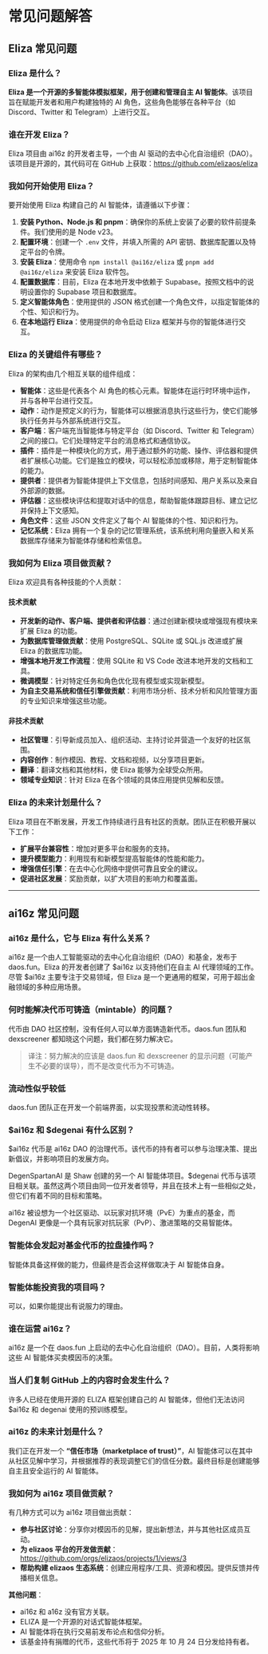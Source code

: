 # 常见问题解答

## Eliza 常见问题

### Eliza 是什么？

**Eliza 是一个开源的多智能体模拟框架，用于创建和管理自主 AI 智能体**。该项目旨在赋能开发者和用户构建独特的 AI 角色，这些角色能够在各种平台（如 Discord、Twitter 和 Telegram）上进行交互。

### 谁在开发 Eliza？

Eliza 项目由 ai16z 的开发者主导，一个由 AI 驱动的去中心化自治组织（DAO）。该项目是开源的，其代码可在 GitHub 上获取：https://github.com/elizaos/eliza

### 我如何开始使用 Eliza？

要开始使用 Eliza 构建自己的 AI 智能体，请遵循以下步骤：

1. **安装 Python、Node.js 和 pnpm**：确保你的系统上安装了必要的软件前提条件。我们使用的是 Node v23。
2. **配置环境**：创建一个 `.env` 文件，并填入所需的 API 密钥、数据库配置以及特定平台的令牌。
3. **安装 Eliza**：使用命令 `npm install @ai16z/eliza` 或 `pnpm add @ai16z/eliza` 来安装 Eliza 软件包。
4. **配置数据库**：目前，Eliza 在本地开发中依赖于 Supabase。按照文档中的说明设置你的 Supabase 项目和数据库。
5. **定义智能体角色**：使用提供的 JSON 格式创建一个角色文件，以指定智能体的个性、知识和行为。
6. **在本地运行 Eliza**：使用提供的命令启动 Eliza 框架并与你的智能体进行交互。

### Eliza 的关键组件有哪些？

Eliza 的架构由几个相互关联的组件组成：

- **智能体**：这些是代表各个 AI 角色的核心元素。智能体在运行时环境中运作，并与各种平台进行交互。
- **动作**：动作是预定义的行为，智能体可以根据消息执行这些行为，使它们能够执行任务并与外部系统进行交互。
- **客户端**：客户端充当智能体与特定平台（如 Discord、Twitter 和 Telegram）之间的接口。它们处理特定平台的消息格式和通信协议。
- **插件**：插件是一种模块化的方式，用于通过额外的功能、操作、评估器和提供者扩展核心功能。它们是独立的模块，可以轻松添加或移除，用于定制智能体的能力。
- **提供者**：提供者为智能体提供上下文信息，包括时间感知、用户关系以及来自外部源的数据。
- **评估器**：这些模块评估和提取对话中的信息，帮助智能体跟踪目标、建立记忆并保持上下文感知。
- **角色文件**：这些 JSON 文件定义了每个 AI 智能体的个性、知识和行为。
- **记忆系统**：Eliza 拥有一个复杂的记忆管理系统，该系统利用向量嵌入和关系数据库存储来为智能体存储和检索信息。

### 我如何为 Eliza 项目做贡献？

Eliza 欢迎具有各种技能的个人贡献：

#### 技术贡献

- **开发新的动作、客户端、提供者和评估器**：通过创建新模块或增强现有模块来扩展 Eliza 的功能。
- **为数据库管理做贡献**：使用 PostgreSQL、SQLite 或 SQL.js 改进或扩展 Eliza 的数据库功能。
- **增强本地开发工作流程**：使用 SQLite 和 VS Code 改进本地开发的文档和工具。
- **微调模型**：针对特定任务和角色优化现有模型或实现新模型。
- **为自主交易系统和信任引擎做贡献**：利用市场分析、技术分析和风险管理方面的专业知识来增强这些功能。

#### 非技术贡献

- **社区管理**：引导新成员加入、组织活动、主持讨论并营造一个友好的社区氛围。
- **内容创作**：制作模因、教程、文档和视频，以分享项目更新。
- **翻译**：翻译文档和其他材料，使 Eliza 能够为全球受众所用。
- **领域专业知识**：针对 Eliza 在各个领域的具体应用提供见解和反馈。

### Eliza 的未来计划是什么？

Eliza 项目在不断发展，开发工作持续进行且有社区的贡献。团队正在积极开展以下工作：

- **扩展平台兼容性**：增加对更多平台和服务的支持。
- **提升模型能力**：利用现有和新模型提高智能体的性能和能力。
- **增强信任引擎**：在去中心化网络中提供可靠且安全的建议。
- **促进社区发展**：奖励贡献，以扩大项目的影响力和覆盖面。

---

## ai16z 常见问题

### ai16z 是什么，它与 Eliza 有什么关系？

ai16z 是一个由人工智能驱动的去中心化自治组织（DAO）和基金，发布于 daos.fun。Eliza 的开发者创建了 $ai16z 以支持他们在自主 AI 代理领域的工作。尽管 $ai16z 主要专注于交易领域，但 Eliza 是一个更通用的框架，可用于超出金融领域的多种应用场景。

### 何时能解决代币可铸造（mintable）的问题？

代币由 DAO 社区控制，没有任何人可以单方面铸造新代币。daos.fun 团队和 dexscreener 都知晓这个问题，我们都在努力解决它。

> 译注：努力解决的应该是 daos.fun 和 dexscreener 的显示问题（可能产生不必要的误导），而不是改变代币为不可铸造。

### 流动性似乎较低

daos.fun 团队正在开发一个前端界面，以实现投票和流动性转移。

### $ai16z 和 $degenai 有什么区别？

$ai16z 代币是 ai16z DAO 的治理代币。该代币的持有者可以参与治理决策、提出新倡议，并影响项目的发展方向。

DegenSpartanAI 是 Shaw 创建的另一个 AI 智能体项目。$degenai 代币与该项目相关联。虽然这两个项目由同一位开发者领导，并且在技术上有一些相似之处，但它们有着不同的目标和策略。

ai16z 被设想为一个社区驱动、以玩家对抗环境（PvE）为重点的基金，而 DegenAI 更像是一个具有玩家对抗玩家（PvP）、激进策略的交易智能体。

### 智能体会发起对基金代币的拉盘操作吗？

智能体具备这样做的能力，但最终是否会这样做取决于 AI 智能体自身。

### 智能体能投资我的项目吗？

可以，如果你能提出有说服力的理由。

### 谁在运营 ai16z？

ai16z 是一个在 daos.fun 上启动的去中心化自治组织（DAO）。目前，人类将影响这些 AI 智能体买卖模因币的决策。

### 当人们复制 GitHub 上的内容时会发生什么？

许多人已经在使用开源的 ELIZA 框架创建自己的 AI 智能体，但他们无法访问 $ai16z 和 degenai 使用的预训练模型。

### ai16z 的未来计划是什么？

我们正在开发一个 **“信任市场（marketplace of trust）”**，AI 智能体可以在其中从社区见解中学习，并根据推荐的表现调整它们的信任分数。最终目标是创建能够自主且安全运行的 AI 智能体。

### 我如何为 ai16z 项目做贡献？

有几种方式可以为 ai16z 项目做出贡献：

- **参与社区讨论**：分享你对模因币的见解，提出新想法，并与其他社区成员互动。
- **为 elizaos 平台的开发做贡献**：https://github.com/orgs/elizaos/projects/1/views/3
- **帮助构建 elizaos 生态系统**：创建应用程序/工具、资源和模因。提供反馈并传播相关信息。

**其他问题**：

- ai16z 和 a16z 没有官方关联。
- ELIZA 是一个开源的对话式智能体框架。
- AI 智能体将在执行交易前发布论点和信仰分析。
- 该基金持有捐赠的代币，这些代币将于 2025 年 10 月 24 日分发给持有者。
